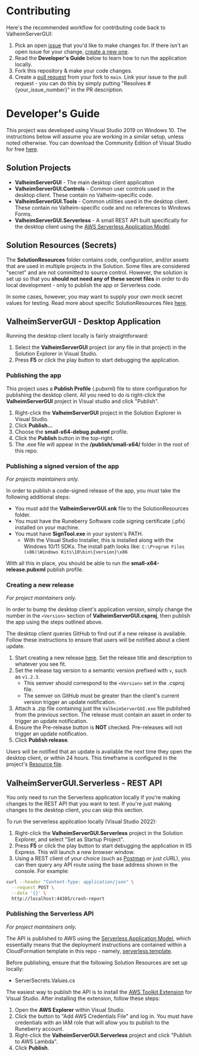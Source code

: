 # Contributing

Here's the recommended workflow for contributing code back to ValheimServerGUI:

1. Pick an open [issue](https://github.com/runeberry/ValheimServerGUI/issues) that you'd like to make changes for. If there isn't an open issue for your change, [create a new one](https://github.com/runeberry/ValheimServerGUI/issues/new).
1. Read the **Developer's Guide** below to learn how to run the application locally.
2. Fork this repository & make your code changes.
3. Create a [pull request](https://github.com/runeberry/ValheimServerGUI/pulls) from your fork to `main`. Link your issue to the pull request - you can do this by simply putting "Resolves #{your_issue_number}" in the PR description.

# Developer's Guide

This project was developed using Visual Studio 2019 on Windows 10. The instructions below will assume you are working in a similar setup, unless noted otherwise. You can download the Community Edition of Visual Studio for free [here](https://visualstudio.microsoft.com/downloads/).

## Solution Projects

* **ValheimServerGUI** - The main desktop client application
* **ValheimServerGUI.Controls** - Common user controls used in the desktop client. These contain no Valheim-specific code.
* **ValheimServerGUI.Tools** - Common utilities used in the desktop client. These contain no Valheim-specific code and no references to Windows Forms.
* **ValheimServerGUI.Serverless** - A small REST API built specifically for the desktop client using the [AWS Serverless Application Model](https://aws.amazon.com/serverless/sam/).

## Solution Resources (Secrets)

The **SolutionResources** folder contains code, configuration, and/or assets that are used in multiple projects in the Solution. Some files are considered "secret" and are not committed to source control. However, the solution is set up so that you **should not need any of these secret files** in order to do local development - only to publish the app or Serverless code.

In some cases, however, you may want to supply your own mock secret values for testing. Read more about specific SolutionResources files [here](/SolutionResources/README.md).

## ValheimServerGUI - Desktop Application

Running the desktop client locally is fairly straightforward:

1. Select the **ValheimServerGUI** project (or any file in that project) in the Solution Explorer in Visual Studio.
2. Press **F5** or click the play button to start debugging the application.

### Publishing the app

This project uses a **Publish Profile** (.pubxml) file to store configuration for publishing the desktop client. All you need to do is right-click the **ValheimServerGUI** project in Visual studio and click "Publish".

1. Right-click the **ValheimServerGUI** project in the Solution Explorer in Visual Studio.
2. Click **Publish...**
3. Choose the **small-x64-debug.pubxml** profile.
4. Click the **Publish** button in the top-right.
5. The .exe file will appear in the **/publish/small-x64/** folder in the root of this repo.

### Publishing a signed version of the app

_For projects maintainers only._

In order to publish a code-signed release of the app, you must take the following additional steps:

* You must add the **ValheimServerGUI.snk** file to the SolutionResources folder.
* You must have the Runeberry Software code signing certificate (.pfx) installed on your machine.
* You must have **SignTool.exe** in your system's PATH.
  * With the Visual Studio Installer, this is installed along with the Windows 10/11 SDKs. The install path looks like: `C:\Program Files (x86)\Windows Kits\10\bin\{version}\x86`

With all this in place, you should be able to run the **small-x64-release.pubxml** publish profile.

### Creating a new release

_For project maintainers only._

In order to bump the desktop client's application version, simply change the number in the `<Version>` section of **ValheimServerGUI.csproj**, then publish the app using the steps outlined above.

The desktop client queries GitHub to find out if a new release is available. Follow these instructions to ensure that users will be notified about a client update.

1. Start creating a new release [here](https://github.com/runeberry/ValheimServerGUI/releases/new). Set the release title and description to whatever you see fit.
2. Set the release tag version to a semantic version prefixed with `v`, such as `v1.2.3`.
   * This semver should correspond to the `<Version>` set in the .csproj file.
   * The semver on GitHub must be greater than the client's current version trigger an update notification.
3. Attach a .zip file containing just the `ValheimServerGUI.exe` file published from the previous section. The release must contain an asset in order to trigger an update notification.
4. Ensure the Pre-release button is **NOT** checked. Pre-releases will not trigger an update notification.
5. Click **Publish release**.

Users will be notified that an update is available the next time they open the desktop client, or within 24 hours. This timeframe is configured in the project's [Resource file](ValheimServerGUI/Properties/Resources.resx).

## ValheimServerGUI.Serverless - REST API

You only need to run the Serverless application locally if you're making changes to the REST API that you want to test. If you're just making changes to the desktop client, you can skip this section.

To run the serverless application locally (Visual Studio 2022):

1. Right-click the **ValheimServerGUI.Serverless** project in the Solution Explorer, and select "Set as Startup Project".
2. Press **F5** or click the play button to start debugging the application in IIS Express. This will launch a new browser window.
3. Using a REST client of your choice (such as [Postman](https://www.postman.com/downloads/) or just cURL), you can then query any API route using the base address shown in the console. For example:

```bash
curl --header "Content-Type: application/json" \
  --request POST \
  --data '{}' \
  http://localhost:44385/crash-report
```

### Publishing the Serverless API

_For project maintainers only._

The API is published to AWS using the [Serverless Application Model](https://aws.amazon.com/serverless/sam/), which essentially means that the deployment instructions are contained within a CloudFormation template in this repo - namely, [serverless.template](/ValheimServerGUI.Serverless/serverless.template).

Before publishing, ensure that the following Solution Resources are set up locally:
* ServerSecrets.Values.cs

The easiest way to publish the API is to install the [AWS Toolkit Extension](https://marketplace.visualstudio.com/items?itemName=AmazonWebServices.AWSToolkitforVisualStudio2017) for Visual Studio. After installing the extension, follow these steps:

1. Open the **AWS Explorer** within Visual Studio.
2. Click the button to "Add AWS Credentials File" and log in. You must have credentials with an IAM role that will allow you to publish to the Runeberry account.
3. Right-click the **ValheimServerGUI.Serverless** project and click "Publish to AWS Lambda".
4. Click **Publish**.